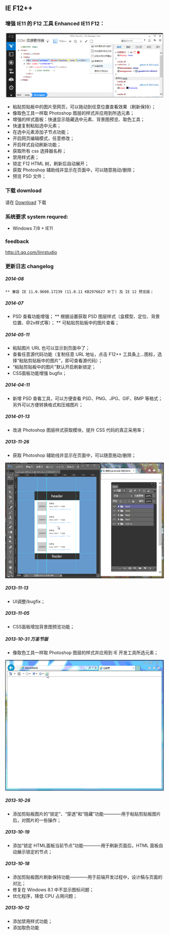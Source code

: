 ## IE F12++

### 增强 IE11 的 F12 工具 Enhanced IE11 F12：

<img src="https://github.com/Linrstudio/IE-F12-Plus-Plus/blob/master/ui.png?raw=true" />

* 粘贴剪贴板中的图片至网页，可以拖动到任意位置查看效果（刷新保持）；
* 像取色工具一样取 Photoshop 图层的样式并应用到所选元素；
* 增强的样式面板：快速显示隐藏选中元素、背景图预览、取色工具；
* 快速复制粘贴选中元素；
* 在选中元素添加子节点功能；
* 开启网页编辑模式，任意修改；
* 开启样式自动刷新功能；
* 获取所有 css 选择器名称；
* 禁用样式表；
* 锁定 F12 HTML 树，刷新后自动展开；
* 获取 Photoshop 辅助线并显示在页面中，可以随意拖动/删除；
* 预览 PSD 文件；

### 下载 download

请在 [Download](https://github.com/Linrstudio/IE-F12-Plus-Plus/raw/master/download/IEF12%2B%2B-2.0.8.13.zip 'Download') 下载

### 系统要求 system requred:

* Windows 7/8 + IE11

### feedback

http://t.qq.com/linrstudio

### 更新日志 changelog

##### 2014-08

	** 兼容 IE 11.0.9600.17239 (11.0.11 KB2976627 补丁) 及 IE 12 预览版；

##### 2014-07

* PSD 查看功能增强；
	** 根据设置获取 PSD 图层样式（盒模型、定位、背景位置、@2x样式等）；
	** 可粘贴剪贴板中的图片查看；

##### 2014-05-11

* 粘贴图片 URL 也可以显示到页面中了；
* 查看任意源代码功能（复制任意 URL 地址，点击 F12++ 工具条上...图标，选择“粘贴剪贴板中的图片”，即可查看源代码）；
* “粘贴剪贴板中的图片”默认开启刷新锁定；
* CSS面板功能增强 bugfix；

##### 2014-04-11

* 新增 PSD 查看工具，可以方便查看 PSD、PNG、JPG、GIF、BMP 等格式；另外可以方便转换格式和压缩图片；

##### 2014-01-13

* 改进 Photoshop 图层样式获取模块，提升 CSS 代码的真正采用率；

##### 2013-11-26

* 获取 Photoshop 辅助线并显示在页面中，可以随意拖动/删除；
<img src="https://github.com/Linrstudio/IE-F12-Plus-Plus/blob/master/ps-guide.gif?raw=true" />

##### 2013-11-13

* UI调整/bugfix；

##### 2013-11-05

* CSS面板增加背景图预览功能；

##### 2013-10-31 万圣节版

* 像取色工具一样取 Photoshop 图层的样式并应用到 IE 开发工具所选元素；

<img src="https://github.com/Linrstudio/IE-F12-Plus-Plus/blob/master/ps.gif?raw=true" />

##### 2013-10-26

* 添加剪贴板图片的“锁定”、“穿透”和“隐藏”功能————用于粘贴剪贴板图片后，对图片的一些操作；

##### 2013-10-19

* 添加“锁定 HTML面板当前节点”功能————用于刷新页面后，HTML 面板自动展示锁定的节点；

##### 2013-10-18

* 添加剪贴板图片刷新保持功能————用于前端开发过程中，设计稿与页面的对比；
* 修复在 Windows 8.1 中不显示图标问题；
* 优化程序，降低 CPU 占用问题；

##### 2013-10-12

* 添加禁用样式功能；
* 添加取色功能